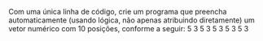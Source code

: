 Com uma única linha de código, crie um programa que preencha automaticamente (usando lógica, não apenas atribuindo diretamente) um vetor numérico com 10 posições, conforme a seguir: 5 3 5 3 5 3 5 3 5 3